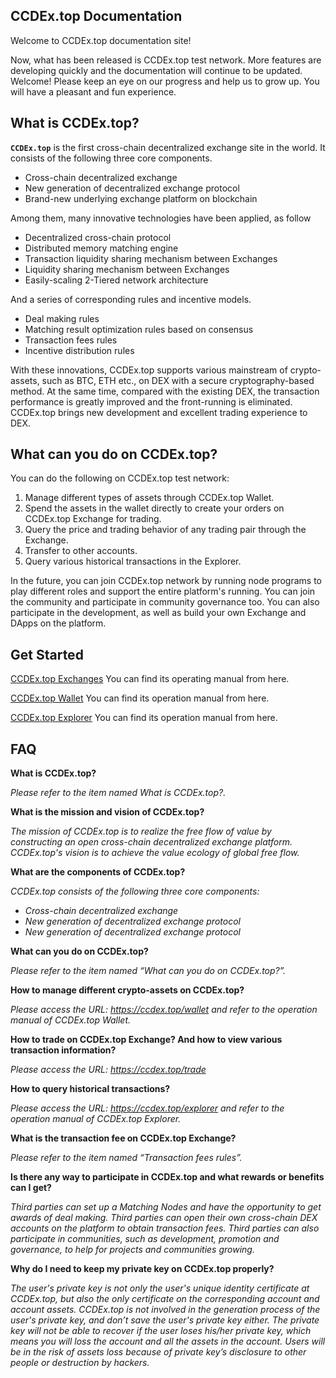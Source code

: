 ## CCDEx.top Documentation
Welcome to CCDEx.top documentation site!

Now, what has been released is CCDEx.top test network. More features are developing quickly and the documentation will continue to be updated. Welcome! Please keep an eye on our progress and help us to grow up. You will have a pleasant and fun experience.

## What is CCDEx.top?
**`CCDEx.top`** is the first cross-chain decentralized exchange site in the world. It consists of the following three core components.  

* Cross-chain decentralized exchange
* New generation of decentralized exchange protocol
* Brand-new underlying exchange platform on blockchain

Among them, many innovative technologies have been applied, as follow

* Decentralized cross-chain protocol
* Distributed memory matching engine
* Transaction liquidity sharing mechanism between Exchanges
* Liquidity sharing mechanism between Exchanges
* Easily-scaling 2-Tiered network architecture

And a series of corresponding rules and incentive models.

* Deal making rules
* Matching result optimization rules based on consensus 
* Transaction fees rules
* Incentive distribution rules

With these innovations, CCDEx.top supports various mainstream of crypto-assets, such as BTC, ETH etc., on DEX with a secure cryptography-based method. At the same time, compared with the existing DEX, the transaction performance is greatly improved and the front-running is eliminated. CCDEx.top brings new development and excellent trading experience to DEX.

## What can you do on CCDEx.top?
You can do the following on CCDEx.top test network:

1. Manage different types of assets through CCDEx.top Wallet. 
2. Spend the assets in the wallet directly to create your orders on CCDEx.top Exchange for trading. 
3. Query the price and trading behavior of any trading pair through the Exchange.  
4. Transfer to other accounts. 
5. Query various historical transactions in the Explorer. 

In the future, you can join CCDEx.top network by running node programs to play different roles and support the entire platform's running. You can join the community and participate in community governance too. You can also participate in the development, as well as build your own Exchange and DApps on the platform.

## Get Started

[CCDEx.top Exchanges](https://ccdex.top/trade) You can find its operating manual from here. 

[CCDEx.top Wallet](https://ccdex.top/wallet) You can find its operation manual from here. 

[CCDEx.top Explorer](https://ccdex.top/explorer) You can find its operation manual from here.

## FAQ
**What is CCDEx.top?**

*Please refer to the item named What is CCDEx.top?.*

**What is the mission and vision of CCDEx.top?**

*The mission of CCDEx.top is to realize the free flow of value by constructing an open cross-chain decentralized exchange platform. CCDEx.top's vision is to achieve the value ecology of global free flow.*

**What are the components of CCDEx.top?**

*CCDEx.top consists of the following three core components:*

* *Cross-chain decentralized exchange*
* *New generation of decentralized exchange protocol*
* *New generation of decentralized exchange protocol*

**What can you do on CCDEx.top?**

*Please refer to the item named “What can you do on CCDEx.top?”.*

**How to manage different crypto-assets on CCDEx.top?**

*Please access the URL: <https://ccdex.top/wallet> and refer to the operation manual of CCDEx.top Wallet.*

**How to trade on CCDEx.top Exchange? And how to view various transaction information?**

*Please access the URL: <https://ccdex.top/trade>*

**How to query historical transactions?**

*Please access the URL: <https://ccdex.top/explorer> and refer to the operation manual of CCDEx.top Explorer.*

**What is the transaction fee on CCDEx.top Exchange?**

*Please refer to the item named “Transaction fees rules”.*

**Is there any way to participate in CCDEx.top and what rewards or benefits can I get?**

*Third parties can set up a Matching Nodes and have the opportunity to get awards of deal making.*
*Third parties can open their own cross-chain DEX accounts on the platform to obtain transaction fees.*
*Third parties can also participate in communities, such as development, promotion and governance, to help for projects and communities growing.*

**Why do I need to keep my private key on CCDEx.top properly?**

*The user's private key is not only the user's unique identity certificate at CCDEx.top, but also the only certificate on the corresponding account and account assets.*
*CCDEx.top is not involved in the generation process of the user's private key, and don’t save the user's private key either. The private key will not be able to recover if the user loses his/her private key, which means you will loss the account and all the assets in the account.*
*Users will be in the risk of assets loss because of private key’s disclosure to other people or destruction by hackers.*
